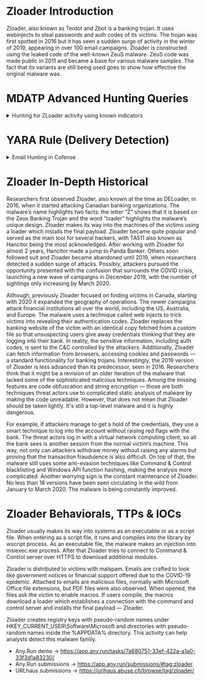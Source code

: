 # Zloader Introduction
Zloader, also known as Terdot and Zbot is a banking trojan. It uses webinjects to steal passwords and auth codes of its victims. The trojan was first spotted in 2016 but it has seen a sudden surge of activity in the winter of 2019, appearing in over 100 email campaigns. Zloader is constructed using the leaked code of the well-known ZeuS malware. ZeuS code was made public in 2011 and became a base for various malware samples. The fact that its variants are still being used goes to show how effective the original malware was.

# MDATP Advanced Hunting Queries
<details>
<summary>Hunting for ZLoader activity using known indicators</summary>
<p>
    
```
// Hunting for malware operations using known Zloader indicators (as of September 2020)
search in (DeviceFileEvents, DeviceProcessEvents, DeviceEvents, DeviceRegistryEvents, DeviceNetworkEvents, DeviceImageLoadEvents, DeviceLogonEvents)
    Timestamp > ago (7d)
    and 
        (
            (
                (RemoteUrl has "/downloads/#" or 
                ProcessCommandLine has "/downloads/#")
            and (RemoteUrl matches regex "https?://[^/]+/downloads/#[A-Za-z0-9_]{22}" or 
                ProcessCommandLine matches regex ".https?://[^/]+/downloads/#[A-Za-z0-9_]{22}\"")
            )
        or (
            ProcessCommandLine has ",DllRegisterServer" and ProcessCommandLine has "\\Temp\\"
        )
        or (
            (FolderPath matches regex "Temp1_[a-zA-Z0-9_]{12}.zip" and FolderPath matches regex "[a-zA-Z0-9_]{12}.vbs") or 
            (InitiatingProcessCommandLine matches regex "Temp1_[a-zA-Z0-9_]{12}.zip" and InitiatingProcessCommandLine matches regex "[a-zA-Z0-9_]{12}.vbs")
        )
        )
| sort by Timestamp
```
</p>
</details>

# YARA Rule (Delivery Detection)
<details>
<summary>Email Hunting in Cofense</summary>
<p>
    
```YARA
meta:
  rule_context="Internal Safe"
strings: 
  $byte0={24 22 23 2c 23 23 30 5f 29 3b 5c 28 22 24 22 23 2c 23 23 30 5c 29 1e 04 21 00 06 00 1c 00 00 22 24 22 23 2c 23 23 30 5f 29 3b 5b 52 65 64 5d 5c 28 22 24 22 23 2c 23 23 30 5c 29}
  $byte1={00 57 61 72 6e 69 6e 67 20 54 65 78 74}
  $header0="header.from=aol.com;" nocase
  $header1="header.from=gmail.com;" nocase
  $header2="header.from=mail.com;" nocase
condition:
  1 of ($byte*) and 1 of ($header*)
```
</p>
</details>

# Zloader In-Depth Historical
Researchers first observed Zloader, also known at the time as DELoader, in 2016, when it started attacking Canadian banking organizations. The malware’s name highlights two facts: the letter “Z” shows that it is based on the Zeus Banking Trojan and the word “loader” highlights the malware’s unique design. Zloader makes its way into the machines of the victims using a loader which installs the final payload. Zloader became quite popular and served as the main tool for several hackers, with TA511 also known as Hancitor being the most acknowledged. After working with Zloader for almost 2 years, Hancitor made a jump to Panda Banker. Others soon followed suit and Zloader became abandoned until 2019, when researchers detected a sudden surge of attacks. Possibly, attackers pursued the opportunity presented with the confusion that surrounds the COVID crisis, launching a new wave of campaigns in December 2019, with the number of sightings only increasing by March 2020. 

Although, previously Zloader focused on finding victims in Canada, starting with 2020 it expanded the geography of operations. The newer campaigns attack financial institutions all over the world, including the US, Australia, and Europe. The malware uses a technique called web injects to trick victims into revealing their authentication codes. Zloader replaces the banking website of the victim with an identical copy fetched from a custom file so that unsuspecting users give away credentials thinking that they are logging into their bank. In reality, the sensitive information, including auth codes, is sent to the C&C controlled by the attackers. Additionally, Zloader can fetch information from browsers, accessing cookies and passwords — a standard functionality for banking trojans. Interestingly, the 2019 version of Zloader is less advanced than its predecessor, seen in 2016. Researchers think that it might be a revision of an older iteration of the malware that lacked some of the sophisticated malicious techniques. Among the missing features are code obfuscation and string encryption — those are both techniques threat actors use to complicated static analysis of malware by making the code unreadable. However, that does not mean that Zloader should be taken lightly. It's still a top-level malware and it is highly dangerous.

For example, if attackers manage to get a hold of the credentials, they use a smart technique to log into the account without raising red flags with the bank. The threat actors log in with a virtual network computing client, so all the bank sees is another session from the normal victim’s machine. This way, not only can attackers withdraw money without raising any alarms but proving that the transaction fraudulence is also difficult. On top of that, the malware still uses some anti-evasion techniques like Command & Control blacklisting and Windows API function hashing, making the analysis more complicated. Another worrying sign is the constant maintenance of Zloader. No less than 18 versions have been seen circulating in the wild from January to March 2020. The malware is being constantly improved.

# Zloader Behaviorals, TTPs & IOCs
Zloader usually makes its way into systems as an executable or as a script file. When entering as a script file, it runs and compiles into the library by wscript process. As an executable file, the malware makes an injection into msiexec.exe process. After that Zloader tries to connect to Command & Control server over HTTPS to download additional modules.

Zloader is distributed to victims with malspam. Emails are crafted to look like government notices or financial support offered due to the COVID-19 epidemic. Attached to emails are malicious files, normally with Microsoft Office file extensions, but PDF files were also observed. When opened, the files ask the victim to enable macros. If users compile, the macros download a loader which establishes a connection with the command and control server and installs the final payload — Zloader.

Zloader creates registry keys with pseudo-random names under HKEY_CURRENT_USER\Software\Microsoft and directories with pseudo-random names inside the %APPDATA% directory. This activity can help analysts detect this malware family.

* Any.Run demo -> https://app.any.run/tasks/7a680751-33ef-422a-a1a0-33f3d1a83230/
* Any.Run submissions -> https://app.any.run/submissions/#tag:zloader
* URLhaus submissions -> https://urlhaus.abuse.ch/browse/tag/zloader/
